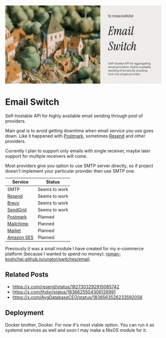 ![Banner](./assets/email-switch-repository-preview.png)

# Email Switch

Self-hostable API for highly available email sending through pool of providers.

Main goal is to avoid getting downtime when email service you use goes down.
Like it happened with [Postmark](https://postmarkapp.com/), sometimes [Resend](https://resend.com/) and other providers.

Currently I plan to support only emails with single receiver, maybe later support for multiple receivers will come.

Most providers give you option to use SMTP server directly,
so if project doesn't implement your particular provider then use SMTP one.

| Service                                              | Status        |
| ---------------------------------------------------- | ------------- |
| SMTP                                                 | Seems to work |
| [Resend](https://resend.com/)                        | Seems to work |
| [Brevo](https://www.brevo.com/)                      | Seems to work |
| [SendGrid](https://sendgrid.com/)                    | Seems to work |
| [Postmark](https://postmarkapp.com/)                 | Planned       |
| [Mailchimp](https://mailchimp.com/)                  | Planned       |
| [Mailjet](https://www.mailjet.com/)                  | Planned       |
| [Amazon SES](https://aws.amazon.com/ru/ses/pricing/) | Planned       |

Previously it was a small module I have created for my e-commerce platform
(because I wanted to spend no money): [roman-koshchei.github.io/unator/switches/email](https://roman-koshchei.github.io/unator/switches/email).

## Related Posts

- https://x.com/resend/status/1827303292915085742
- https://x.com/thdxr/status/1836625504306126991
- https://x.com/AvgDatabaseCEO/status/1836563526233592056

## Deployment

Docker brother, Docker. For now it's most viable option.
You can run it as systemd services as well and soon I may make a NixOS module for it.
